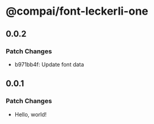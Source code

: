 # @compai/font-leckerli-one

## 0.0.2

### Patch Changes

- b971bb4f: Update font data

## 0.0.1

### Patch Changes

- Hello, world!
